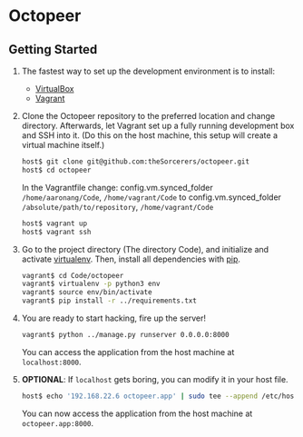 # Octopeer

## Getting Started

1. The fastest way to set up the development environment is to install:

    * [VirtualBox](https://www.virtualbox.org/)
    * [Vagrant](https://www.vagrantup.com/)

1. Clone the Octopeer repository to the preferred location and change directory.
Afterwards, let Vagrant set up a fully running development box and SSH into it.
(Do this on the host machine, this setup will create a virtual machine itself.)

   ```bash
   host$ git clone git@github.com:theSorcerers/octopeer.git
   host$ cd octopeer
    ```
    In the Vagrantfile change: 
    config.vm.synced_folder `/home/aaronang/Code`, `/home/vagrant/Code`
    to
    config.vm.synced_folder `/absolute/path/to/repository`, `/home/vagrant/Code`
    ```bash
   host$ vagrant up
   host$ vagrant ssh
   ```
1. Go to the project directory (The directory Code), and initialize and activate [virtualenv](https://virtualenv.pypa.io/en/latest/).
Then, install all dependencies with [pip](https://pip.pypa.io/en/stable/).

   ```bash
   vagrant$ cd Code/octopeer
   vagrant$ virtualenv -p python3 env
   vagrant$ source env/bin/activate
   vagrant$ pip install -r ../requirements.txt
   ```

1. You are ready to start hacking, fire up the server!

   ```bash
   vagrant$ python ../manage.py runserver 0.0.0.0:8000
   ```

   You can access the application from the host machine at `localhost:8000`.

1. **OPTIONAL**: If `localhost` gets boring, you can modify it in your host file.

   ```bash
   host$ echo '192.168.22.6 octopeer.app' | sudo tee --append /etc/hosts
   ```
   You can now access the application from the host machine at `octopeer.app:8000`.
